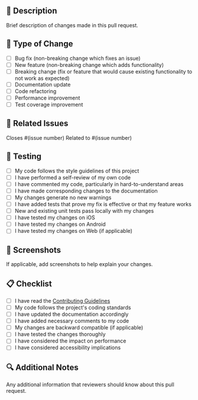 ## 📝 Description
Brief description of changes made in this pull request.

## 🎯 Type of Change
- [ ] Bug fix (non-breaking change which fixes an issue)
- [ ] New feature (non-breaking change which adds functionality)
- [ ] Breaking change (fix or feature that would cause existing functionality to not work as expected)
- [ ] Documentation update
- [ ] Code refactoring
- [ ] Performance improvement
- [ ] Test coverage improvement

## 🔗 Related Issues
Closes #(issue number)
Related to #(issue number)

## 🧪 Testing
- [ ] My code follows the style guidelines of this project
- [ ] I have performed a self-review of my own code
- [ ] I have commented my code, particularly in hard-to-understand areas
- [ ] I have made corresponding changes to the documentation
- [ ] My changes generate no new warnings
- [ ] I have added tests that prove my fix is effective or that my feature works
- [ ] New and existing unit tests pass locally with my changes
- [ ] I have tested my changes on iOS
- [ ] I have tested my changes on Android
- [ ] I have tested my changes on Web (if applicable)

## 📸 Screenshots
If applicable, add screenshots to help explain your changes.

## 📋 Checklist
- [ ] I have read the [Contributing Guidelines](CONTRIBUTING.md)
- [ ] My code follows the project's coding standards
- [ ] I have updated the documentation accordingly
- [ ] I have added necessary comments to my code
- [ ] My changes are backward compatible (if applicable)
- [ ] I have tested the changes thoroughly
- [ ] I have considered the impact on performance
- [ ] I have considered accessibility implications

## 🔍 Additional Notes
Any additional information that reviewers should know about this pull request. 